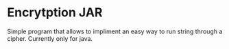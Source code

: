 # Encrytption JAR
Simple program that allows to impliment an easy way to run string through a cipher. Currently only for java.
